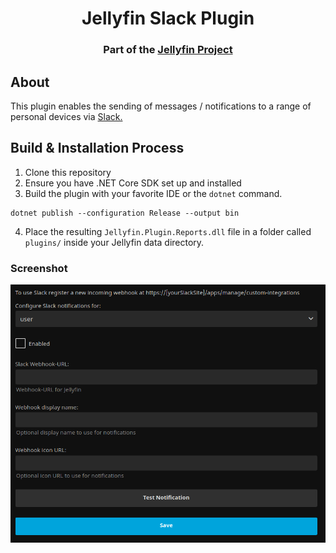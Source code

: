 <h1 align="center">Jellyfin Slack Plugin</h1>
<h3 align="center">Part of the <a href="https://jellyfin.org/">Jellyfin Project</a></h3>

## About

This plugin enables the sending of messages / notifications to a range of personal devices via <a href="https://slack.com/">Slack.</a>

## Build & Installation Process

1. Clone this repository
2. Ensure you have .NET Core SDK set up and installed
3. Build the plugin with your favorite IDE or the `dotnet` command.

```
dotnet publish --configuration Release --output bin
```

4. Place the resulting `Jellyfin.Plugin.Reports.dll` file in a folder called `plugins/` inside your Jellyfin data directory.

### Screenshot

<img src=screenshot.png>
